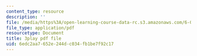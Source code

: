 ```yaml
---
content_type: resource
description: ''
file: /media/https%3A/open-learning-course-data-rc.s3.amazonaws.com/6-042j-mathematics-for-computer-science-spring-2015/6edc2aa7652e244dc034fb1be7f92c17_e-yQFC6dACA.pdf
file_type: application/pdf
resourcetype: Document
title: 3play pdf file
uid: 6edc2aa7-652e-244d-c034-fb1be7f92c17
---
```


